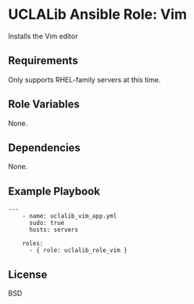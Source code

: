 UCLALib Ansible Role: Vim
=========

Installs the Vim editor

Requirements
------------

Only supports RHEL-family servers at this time.

Role Variables
--------------

None.

Dependencies
------------

None.

Example Playbook
----------------

```
---
    - name: uclalib_vim_app.yml
      sudo: true
      hosts: servers

    roles:
      - { role: uclalib_role_vim }

```

License
-------

BSD

